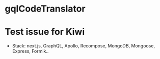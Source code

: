 # gqlCodeTranslator
# Test issue for Kiwi 
* Stack: next.js, GraphQL, Apollo, Recompose, MongoDB, Mongoose, Express, Formik..